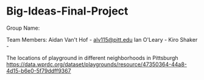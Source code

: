 # Big-Ideas-Final-Project

Group Name: 

Team Members:
Aidan Van't Hof - alv115@pitt.edu
Ian O'Leary - 
Kiro Shaker - 

The locations of playground in different neighborhoods in Pittsburgh
https://data.wprdc.org/dataset/playgrounds/resource/47350364-44a8-4d15-b6e0-5f79ddff9367 
